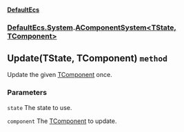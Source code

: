 #### [DefaultEcs](./DefaultEcs.md 'DefaultEcs')
### [DefaultEcs.System](./DefaultEcs.md#DefaultEcs-System 'DefaultEcs.System').[AComponentSystem&lt;TState, TComponent&gt;](./DefaultEcs-System-AComponentSystem-TState-_TComponent-.md 'DefaultEcs.System.AComponentSystem&lt;TState, TComponent&gt;')
## Update(TState, TComponent) `method`
Update the given [TComponent](./DefaultEcs-System-AComponentSystem-TState-_TComponent-.md#DefaultEcs-System-AComponentSystem-TState-_TComponent--TComponent 'DefaultEcs.System.AComponentSystem&lt;TState, TComponent&gt;.TComponent') once.
### Parameters

<a name='DefaultEcs-System-AComponentSystem-TState-_TComponent--Update(TState-_TComponent)-state'></a>
`state`
The state to use.

<a name='DefaultEcs-System-AComponentSystem-TState-_TComponent--Update(TState-_TComponent)-component'></a>
`component`
The [TComponent](./DefaultEcs-System-AComponentSystem-TState-_TComponent-.md#DefaultEcs-System-AComponentSystem-TState-_TComponent--TComponent 'DefaultEcs.System.AComponentSystem&lt;TState, TComponent&gt;.TComponent') to update.
